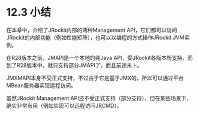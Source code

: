 <a name="12.3"></a>
# 12.3 小结

在本章中，介绍了JRockit内部的两种Management API，它们都可以访问JRockit的内部功能（例如性能矩阵），也可以以编程的方式操作JRockit JVM实例。

在R28版本之前，JMAPI是一个本地的纯Java API，受JRockit各版本所支持，而到了R28版本中，就只支持部分JMAPI了，而且前途未卜。

JMXMAPI本身不受正式支持，不过由于它是基于JMX的，所以可以通过平台MBean服务器实现远程访问。

虽然JRockit Management API还不受正式支持（部分支持），但在某些场景下，确实非常有用（例如实现可以远程访问JRCMD）。